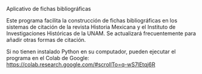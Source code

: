 Aplicativo de fichas bibliográficas


Este programa facilita la construcción de fichas bibliográficas en los sistemas de citación de la revista Historia Mexicana y el Instituto de Investigaciones Históricas de la UNAM. Se actualizará frecuentemente para añadir otras formas de citación.

Si no tienen instalado Python en su computador, pueden ejecutar el programa en el Colab de Google: https://colab.research.google.com/#scrollTo=q-wS7lEtqj6R
